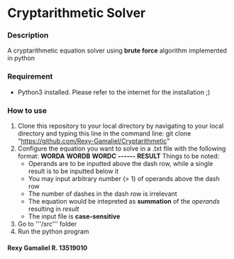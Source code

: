 # Cryptarithmetic Solver

### Description
A cryptarithmetic equation solver using **brute force** algorithm implemented in python

### Requirement
* Python3 installed. Please refer to the internet for the installation ;)

### How to use
1. Clone this repository to your local directory by navigating to your local directory and typing this line in the command line:
    git clone "https://github.com/Rexy-Gamaliel/Cryptarithmetic"
2. Configure the equation you want to solve in a .txt file with the following format:
    **WORDA**
    **WORDB**
    **WORDC**
    **------**
    **RESULT**
   Things to be noted:
   * Operands are to be inputted above the dash row, while a single result is to be inputted below it
   * You may input arbitrary number (> 1) of operands above the dash row
   * The number of dashes in the dash row is irrelevant
   * The equation would be intepreted as **summation** of the *operands* resulting in *result*
   * The input file is **case-sensitive**
3. Go to '''/src''' folder
4. Run the python program


#### Rexy Gamaliel R. 13519010
